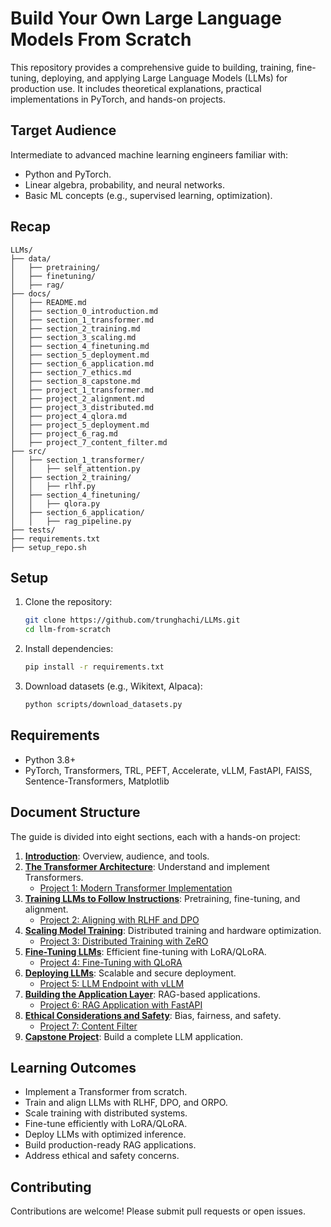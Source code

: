 # Build Your Own Large Language Models From Scratch

This repository provides a comprehensive guide to building, training, fine-tuning, deploying, and applying Large Language Models (LLMs) for production use. It includes theoretical explanations, practical implementations in PyTorch, and hands-on projects.

## Target Audience
Intermediate to advanced machine learning engineers familiar with:
- Python and PyTorch.
- Linear algebra, probability, and neural networks.
- Basic ML concepts (e.g., supervised learning, optimization).

## Recap
```
LLMs/
├── data/
│   ├── pretraining/
│   ├── finetuning/
│   ├── rag/
├── docs/
│   ├── README.md
│   ├── section_0_introduction.md
│   ├── section_1_transformer.md
│   ├── section_2_training.md
│   ├── section_3_scaling.md
│   ├── section_4_finetuning.md
│   ├── section_5_deployment.md
│   ├── section_6_application.md
│   ├── section_7_ethics.md
│   ├── section_8_capstone.md
│   ├── project_1_transformer.md
│   ├── project_2_alignment.md
│   ├── project_3_distributed.md
│   ├── project_4_qlora.md
│   ├── project_5_deployment.md
│   ├── project_6_rag.md
│   ├── project_7_content_filter.md
├── src/
│   ├── section_1_transformer/
│   │   ├── self_attention.py
│   ├── section_2_training/
│   │   ├── rlhf.py
│   ├── section_4_finetuning/
│   │   ├── qlora.py
│   ├── section_6_application/
│   │   ├── rag_pipeline.py
├── tests/
├── requirements.txt
├── setup_repo.sh
```
## Setup
1. Clone the repository:
   ```bash
   git clone https://github.com/trunghachi/LLMs.git
   cd llm-from-scratch
   ```
2. Install dependencies:
   ```bash
   pip install -r requirements.txt
   ```
3. Download datasets (e.g., Wikitext, Alpaca):
   ```bash
   python scripts/download_datasets.py
   ```

## Requirements
- Python 3.8+
- PyTorch, Transformers, TRL, PEFT, Accelerate, vLLM, FastAPI, FAISS, Sentence-Transformers, Matplotlib

## Document Structure
The guide is divided into eight sections, each with a hands-on project:

1. **[Introduction](docs/section_0_introduction.md)**: Overview, audience, and tools.
2. **[The Transformer Architecture](docs/section_1_transformer.md)**: Understand and implement Transformers.
   - [Project 1: Modern Transformer Implementation](docs/project_1_transformer.md)
3. **[Training LLMs to Follow Instructions](docs/section_2_training.md)**: Pretraining, fine-tuning, and alignment.
   - [Project 2: Aligning with RLHF and DPO](docs/project_2_alignment.md)
4. **[Scaling Model Training](docs/section_3_scaling.md)**: Distributed training and hardware optimization.
   - [Project 3: Distributed Training with ZeRO](docs/project_3_distributed.md)
5. **[Fine-Tuning LLMs](docs/section_4_finetuning.md)**: Efficient fine-tuning with LoRA/QLoRA.
   - [Project 4: Fine-Tuning with QLoRA](docs/project_4_qlora.md)
6. **[Deploying LLMs](docs/section_5_deployment.md)**: Scalable and secure deployment.
   - [Project 5: LLM Endpoint with vLLM](docs/project_5_deployment.md)
7. **[Building the Application Layer](docs/section_6_application.md)**: RAG-based applications.
   - [Project 6: RAG Application with FastAPI](docs/project_6_rag.md)
8. **[Ethical Considerations and Safety](docs/section_7_ethics.md)**: Bias, fairness, and safety.
   - [Project 7: Content Filter](docs/project_7_content_filter.md)
9. **[Capstone Project](docs/section_8_capstone.md)**: Build a complete LLM application.

## Learning Outcomes
- Implement a Transformer from scratch.
- Train and align LLMs with RLHF, DPO, and ORPO.
- Scale training with distributed systems.
- Fine-tune efficiently with LoRA/QLoRA.
- Deploy LLMs with optimized inference.
- Build production-ready RAG applications.
- Address ethical and safety concerns.

## Contributing
Contributions are welcome! Please submit pull requests or open issues.
